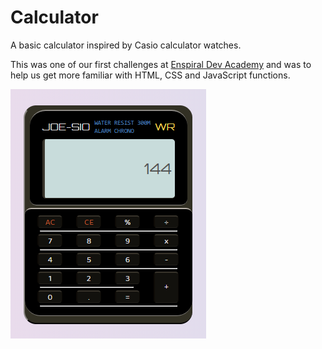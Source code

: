 # Calculator

A basic calculator inspired by Casio calculator watches.

This was one of our first challenges at [Enspiral Dev Academy](https://devacademy.co.nz/) and was to help us get more familiar with HTML, CSS and JavaScript functions.

![calculator](/readme/calc.png "Calculator")